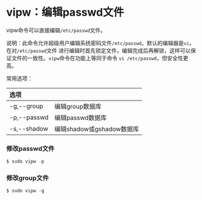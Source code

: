 vipw：编辑passwd文件
=======================================================
vipw命令可以直接编辑`/etc/passwd`文件。

说明：此命令允许超级用户编辑系统密码文件`/etc/passwd`。默认的编辑器是`vi`，在对`/etc/passwd`文件
进行编辑时首先锁定文件，编辑完成后再解锁，这样可以保证文件的一致性。`vipw`命令在功能上等同于命令
`vi /etc/passwd`，但安全性更高。

常用选项：

| 选项 |  |
| :------------- | :------------- |
| -g,--group | 编辑group数据库 |
| -p,--passwd| 编辑passwd数据库 |
| -s,--shadow| 编辑shadow或gshadow数据库|

### 修改passwd文件
```powershell
$ sudo vipw -p
```

### 修改group文件
```powershell
$ sudo vipw -g
```
